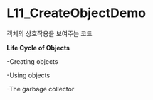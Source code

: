 # L11_CreateObjectDemo

객체의 상호작용을 보여주는 코드


**Life Cycle of Objects**

-Creating objects

-Using objects

-The garbage collector
